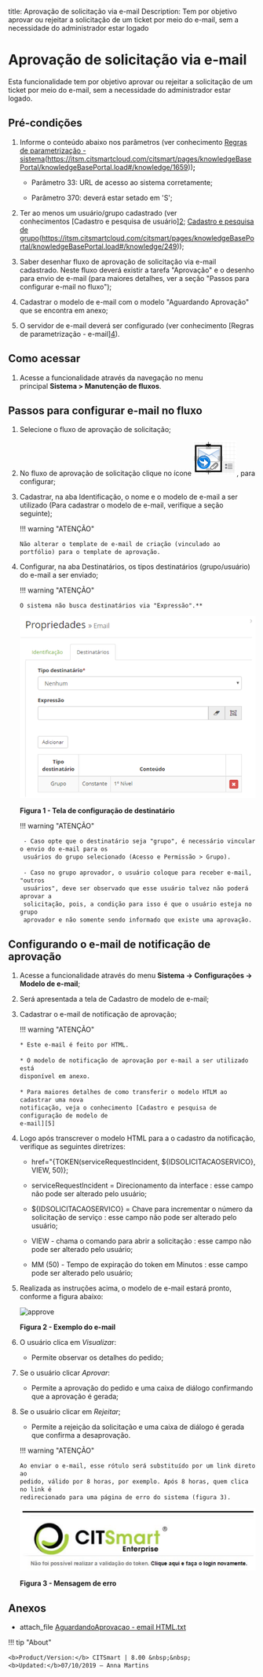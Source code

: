 title: Aprovação de solicitação via e-mail
Description: Tem por objetivo aprovar ou rejeitar a solicitação de um ticket por
meio do e-mail, sem a necessidade do administrador estar logado

# Aprovação de solicitação via e-mail

Esta funcionalidade tem por objetivo aprovar ou rejeitar a solicitação de um
ticket por meio do e-mail, sem a necessidade do administrador estar logado.

Pré-condições
-------------

1.  Informe o conteúdo abaixo nos parâmetros (ver conhecimento [Regras de
    parametrização -
    sistema][1](https://itsm.citsmartcloud.com/citsmart/pages/knowledgeBasePortal/knowledgeBasePortal.load#/knowledge/1659))**;**

    -   Parâmetro 33: URL de acesso ao sistema corretamente;

    -   Parâmetro 370: deverá estar setado em 'S';

1.  Ter ao menos um usuário/grupo cadastrado (ver conhecimentos [Cadastro e
    pesquisa de
    usuário][2](https://itsm.citsmartcloud.com/citsmart/pages/knowledgeBasePortal/knowledgeBasePortal.load#/knowledge/248); [Cadastro
    e pesquisa de
    grupo][3](https://itsm.citsmartcloud.com/citsmart/pages/knowledgeBasePortal/knowledgeBasePortal.load#/knowledge/249));

2.  Saber desenhar fluxo de aprovação de solicitação via e-mail cadastrado.
    Neste fluxo deverá existir a tarefa "Aprovação" e o desenho para envio de
    e-mail (para maiores detalhes, ver a seção "Passos para configurar e-mail no
    fluxo");

3.  Cadastrar o modelo de e-mail com o modelo "Aguardando Aprovação" que se
    encontra em anexo;

4.  O servidor de e-mail deverá ser configurado (ver conhecimento [Regras de
    parametrização -
    e-mail][4](https://itsm.citsmartcloud.com/citsmart/pages/knowledgeBasePortal/knowledgeBasePortal.load#/knowledge/1653)).

Como acessar
------------

1.  Acesse a funcionalidade através da navegação no menu
    principal **Sistema > Manutenção de fluxos**.

Passos para configurar e-mail no fluxo
---------------------------------

1.  Selecione o fluxo de aprovação de solicitação;

2.  No fluxo de aprovação de solicitação clique no ícone ![approve](images/approve-request-1.png), para configurar;

3.  Cadastrar, na aba Identificação, o nome e o modelo de e-mail a ser utilizado
    (Para cadastrar o modelo de e-mail, verifique a seção seguinte);

    !!! warning "ATENÇÃO"
    
        Não alterar o template de e-mail de criação (vinculado ao portfólio) para o template de aprovação.

1.  Configurar, na aba Destinatários, os tipos destinatários (grupo/usuário) do
    e-mail a ser enviado;

    !!! warning "ATENÇÃO"
        
        O sistema não busca destinatários via "Expressão".**

    ![approve](images/approve-request-2.png)

    **Figura 1 - Tela de configuração de destinatário**

     !!! warning "ATENÇÃO"
     
         - Caso opte que o destinatário seja "grupo", é necessário vincular o envio do e-mail para os 
         usuários do grupo selecionado (Acesso e Permissão > Grupo).

         - Caso no grupo aprovador, o usuário coloque para receber e-mail, "outros
         usuários", deve ser observado que esse usuário talvez não poderá aprovar a
         solicitação, pois, a condição para isso é que o usuário esteja no grupo
         aprovador e não somente sendo informado que existe uma aprovação.

Configurando o e-mail de notificação de aprovação
-------------------------------------------------

1.  Acesse a funcionalidade através do menu **Sistema → Configurações → Modelo
    de e-mail**;

2.  Será apresentada a tela de Cadastro de modelo de e-mail;

3.  Cadastrar o e-mail de notificação de aprovação;

    !!! warning "ATENÇÃO"

        * Este e-mail é feito por HTML.

        * O modelo de notificação de aprovação por e-mail a ser utilizado está
        disponível em anexo.

        * Para maiores detalhes de como transferir o modelo HTLM ao cadastrar uma nova
        notificação, veja o conhecimento [Cadastro e pesquisa de configuração de modelo de
        e-mail][5]

1.  Logo após transcrever o modelo HTML para a o cadastro da notificação,
    verifique as seguintes diretrizes:

    -   href="{TOKEN(serviceRequestIncident, \${IDSOLICITACAOSERVICO}, VIEW, 50)};

    -   serviceRequestIncident = Direcionamento da interface : esse campo não pode
    ser alterado pelo usuário;

    -   \${IDSOLICITACAOSERVICO} = Chave para incrementar o número da solicitação de
    serviço : esse campo não pode ser alterado pelo usuário;

    -   VIEW - chama o comando para abrir a solicitação : esse campo não pode ser
    alterado pelo usuário;

    -   MM (50) - Tempo de expiração do token em Minutos : esse campo pode ser
    alterado pelo usuário;

1.  Realizada as instruções acima, o modelo de e-mail estará pronto, conforme a
    figura abaixo:

    ![approve](images/approve-request-32.png)

    **Figura 2 - Exemplo do e-mail**

1.  O usuário clica em *Visualiza*r:

    -   Permite observar os detalhes do pedido;

2.  Se o usuário clicar *Aprovar*:

    -   Permite a aprovação do pedido e uma caixa de diálogo confirmando que a
    aprovação é gerada;

1.  Se o usuário clicar em *Rejeitar*;

    -   Permite a rejeição da solicitação e uma caixa de diálogo é gerada que
        confirma a desaprovação.

    !!! warning "ATENÇÃO"
    
        Ao enviar o e-mail, esse rótulo será substituído por um link direto ao
        pedido, válido por 8 horas, por exemplo. Após 8 horas, quem clica no link é
        redirecionado para uma página de erro do sistema (figura 3).

    ![approve](images/approve-request-4.png)

    **Figura 3 - Mensagem de erro**

Anexos
------

-   attach_file [AguardandoAprovacao - email
    HTML.txt](https://itsm.citsmartcloud.com/citsmart/pages/visualizarUploadTemp/visualizarUploadTemp.load?path=ID=17343)

[1]:
[2]:
[3]:
[4]:

!!! tip "About"

    <b>Product/Version:</b> CITSmart | 8.00 &nbsp;&nbsp;
    <b>Updated:</b>07/10/2019 – Anna Martins
